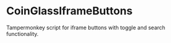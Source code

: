 # CoinGlassIframeButtons
Tampermonkey script for iframe buttons with toggle and search functionality.

